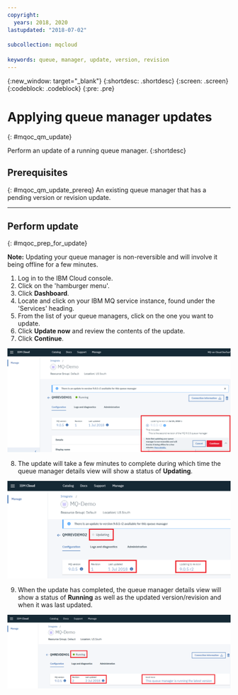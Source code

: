 ```yaml
---
copyright:
  years: 2018, 2020
lastupdated: "2018-07-02"

subcollection: mqcloud

keywords: queue, manager, update, version, revision
---
```


{:new_window: target="_blank"}
{:shortdesc: .shortdesc}
{:screen: .screen}
{:codeblock: .codeblock}
{:pre: .pre}

# Applying queue manager updates
{: #mqoc_qm_update}

Perform an update of a running queue manager.
{:shortdesc}

## Prerequisites
{: #mqoc_qm_update_prereq}
An existing queue manager that has a pending version or revision update.

---

## Perform update
{: #mqoc_prep_for_update}

**Note:** Updating your queue manager is non-reversible and will involve it being offline for a few minutes.

1. Log in to the IBM Cloud console.
2. Click on the 'hamburger menu'.
3. Click **Dashboard**.
4. Locate and click on your IBM MQ service instance, found under the 'Services' heading.
5. From the list of your queue managers, click on the one you want to update.
6. Click **Update now** and review the contents of the update.
7. Click **Continue**.

 ![Image showing the queue manager update button](./images/mqoc_qm_update_qm3.png)

8. The update will take a few minutes to complete during which time the queue manager details view will show a status of **Updating**.

 ![Image showing the queue manager being updated](./images/mqoc_qm_update_qm6.png)

9. When the update has completed, the queue manager details view will show a status of **Running** as well as the updated version/revision and when it was last updated.

 ![Image showing the updated queue manager](./images/mqoc_qm_update_qm7.png)
